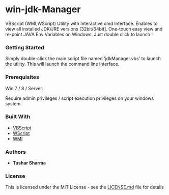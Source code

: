 # win-jdk-Manager

VBScript (WMI,WScript) Utility with Interactive cmd Interface. Enables to view all  installed JDK/JRE versions [32bit/64bit]. One-touch easy view and re-point JAVA Env Variables on Windows. Just double click to launch !

### Getting Started

Simply double-click the main script file named 'jdkManager.vbs' to launch the utility. This will launch the command line interface.

### Prerequisites

Win 7 / 8 / Server.

Require admin privileges / script execution privileges on your windows system.

### Built With

* [VBScript](https://docs.microsoft.com/en-us/dotnet/visual-basic/language-reference/)
* [WScript](https://docs.microsoft.com/en-us/previous-versions/windows/it-pro/windows-server-2003/cc738350(v=ws.10)) 
* [WMI](https://docs.microsoft.com/en-us/windows/desktop/wmisdk/using-wmi)

### Authors

* **Tushar Sharma**


### License

This is licensed under the MIT License - see the [LICENSE.md](LICENSE.md) file for details

